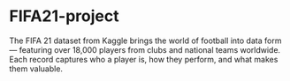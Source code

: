 # FIFA21-project
The FIFA 21 dataset from Kaggle brings the world of football into data form — featuring over 18,000 players from clubs and national teams worldwide. Each record captures who a player is, how they perform, and what makes them valuable.
